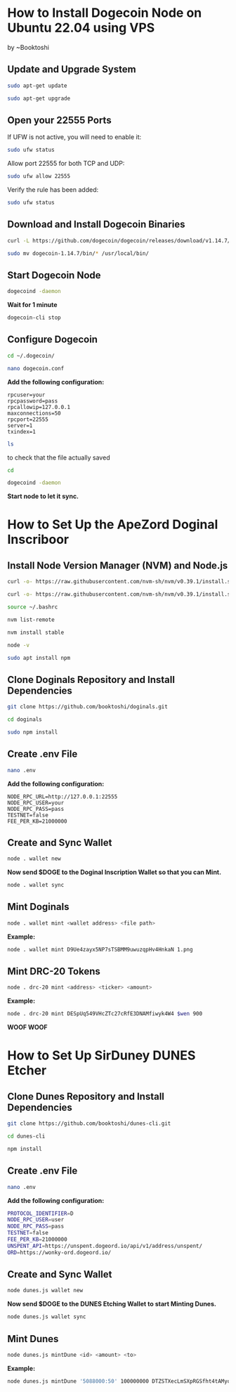 
# How to Install Dogecoin Node on Ubuntu 22.04 using VPS
by ~Booktoshi

## Update and Upgrade System
```sh
sudo apt-get update
```
```sh 
sudo apt-get upgrade
```
## Open your 22555 Ports

If UFW is not active, you will need to enable it:
```sh
sudo ufw status
```
Allow port 22555 for both TCP and UDP:
```sh
sudo ufw allow 22555
```
Verify the rule has been added:
```sh
sudo ufw status
```
## Download and Install Dogecoin Binaries
```sh
curl -L https://github.com/dogecoin/dogecoin/releases/download/v1.14.7/dogecoin-1.14.7-x86_64-linux-gnu.tar.gz | tar -xz
```
```sh
sudo mv dogecoin-1.14.7/bin/* /usr/local/bin/
```
## Start Dogecoin Node
```sh
dogecoind -daemon
```
**Wait for 1 minute**

```sh
dogecoin-cli stop
```

## Configure Dogecoin
```sh
cd ~/.dogecoin/
```
```sh
nano dogecoin.conf
```
**Add the following configuration:**
```
rpcuser=your
rpcpassword=pass
rpcallowip=127.0.0.1
maxconnections=50
rpcport=22555
server=1
txindex=1
```
```sh
ls
```
to check that the file actually saved
```sh
cd
```
```sh
dogecoind -daemon
```
**Start node to let it sync.**

# How to Set Up the ApeZord Doginal Inscriboor

## Install Node Version Manager (NVM) and Node.js

```sh
curl -o- https://raw.githubusercontent.com/nvm-sh/nvm/v0.39.1/install.sh
```
```sh
curl -o- https://raw.githubusercontent.com/nvm-sh/nvm/v0.39.1/install.sh | bash
```
```sh
source ~/.bashrc
```
```sh
nvm list-remote
```
```sh
nvm install stable
```
```sh
node -v
```
```sh
sudo apt install npm
```
## Clone Doginals Repository and Install Dependencies
```sh
git clone https://github.com/booktoshi/doginals.git
```
```sh
cd doginals
```
```sh
sudo npm install
```

## Create .env File
```sh
nano .env
```
**Add the following configuration:**
```
NODE_RPC_URL=http://127.0.0.1:22555
NODE_RPC_USER=your
NODE_RPC_PASS=pass
TESTNET=false
FEE_PER_KB=21000000
```

## Create and Sync Wallet
```sh
node . wallet new
```
**Now send $DOGE to the Doginal Inscription Wallet so that you can Mint.**

```sh
node . wallet sync
```

## Mint Doginals
```sh
node . wallet mint <wallet address> <file path>
```
**Example:**
```sh
node . wallet mint D9Ue4zayx5NP7sTSBMM9uwuzqpHv4HnkaN 1.png
```

## Mint DRC-20 Tokens
```sh
node . drc-20 mint <address> <ticker> <amount>
```
**Example:**
```sh
node . drc-20 mint DESpUq549VHcZTc27cRfE3DNAMfiwyk4W4 $wen 900
```

**WOOF WOOF**

# How to Set Up SirDuney DUNES Etcher

## Clone Dunes Repository and Install Dependencies
```sh
git clone https://github.com/booktoshi/dunes-cli.git
```
```sh
cd dunes-cli
```
```sh
npm install
```

## Create .env File
```sh
nano .env
```
**Add the following configuration:**

```sh
PROTOCOL_IDENTIFIER=D
NODE_RPC_USER=user
NODE_RPC_PASS=pass
TESTNET=false
FEE_PER_KB=21000000
UNSPENT_API=https://unspent.dogeord.io/api/v1/address/unspent/
ORD=https://wonky-ord.dogeord.io/
```

## Create and Sync Wallet
```sh
node dunes.js wallet new
```
**Now send $DOGE to the DUNES Etching Wallet to start Minting Dunes.**

```sh
node dunes.js wallet sync
```

## Mint Dunes
```sh
node dunes.js mintDune <id> <amount> <to>
```
**Example:**
```sh
node dunes.js mintDune '5088000:50' 100000000 DTZSTXecLmSXpRGSfht4tAMyqra1wsL7xb
```
